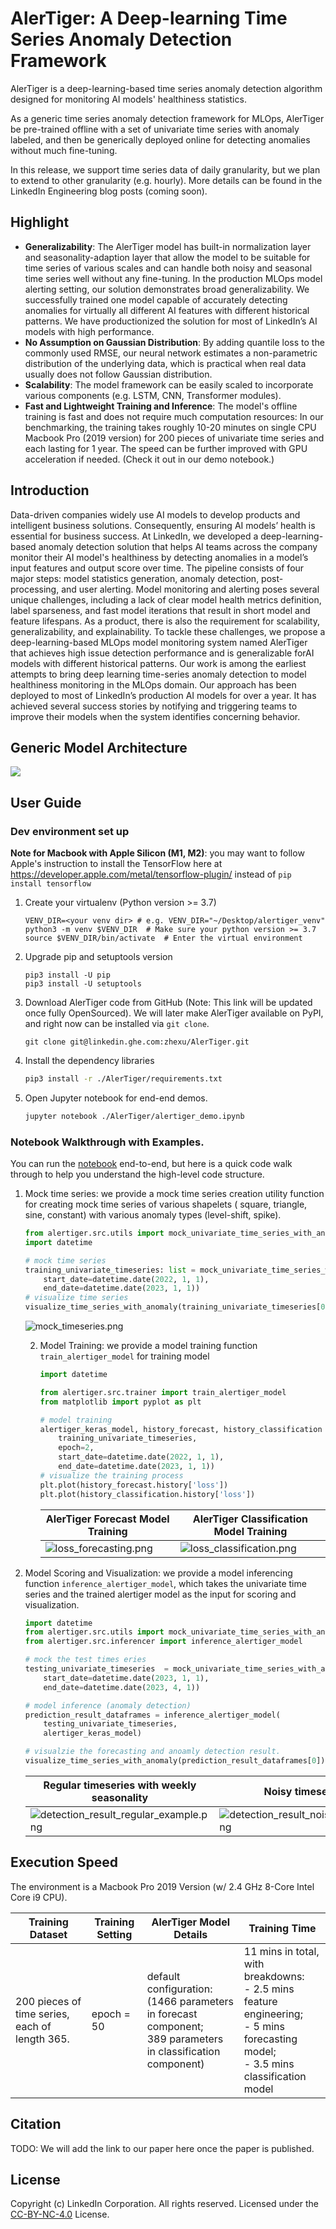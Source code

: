 # AlerTiger: A Deep-learning Time Series Anomaly Detection Framework

AlerTiger is a deep-learning-based time series anomaly detection algorithm designed for monitoring AI models' healthiness
statistics.

As a generic time series anomaly detection framework for MLOps, AlerTiger be pre-trained offline with a set of univariate
time series with anomaly labeled, and then be generically deployed online for detecting anomalies without much
fine-tuning.

In this release, we support time series data of daily granularity, but we plan to extend to other granularity (e.g.
hourly). More details can be found in the LinkedIn Engineering blog posts (coming soon).


## Highlight

- **Generalizability**: The AlerTiger model has built-in normalization layer and seasonality-adaption layer that allow the
  model to be suitable for time series of various scales and can handle both noisy and seasonal time series well without
  any fine-tuning. In the production MLOps model alerting setting, our solution demonstrates broad generalizability. We
  successfully trained one model capable of accurately detecting anomalies for virtually all different AI features with
  different historical patterns. We have productionized the solution for most of LinkedIn’s AI models with high
  performance.
- **No Assumption on Gaussian Distribution**: By adding quantile loss to the commonly used RMSE, our neural network
  estimates a non-parametric distribution of the underlying data, which is practical when real data usually does not
  follow Gaussian distribution.
- **Scalability**: The model framework can be easily scaled to incorporate various components (e.g. LSTM, CNN,
  Transformer modules).
- **Fast and Lightweight Training and Inference**: The model's offline training is fast and does not require much
  computation resources: In our benchmarking, the training takes roughly 10-20 minutes on single CPU Macbook Pro (2019
  version) for 200 pieces of univariate time series and each lasting for 1 year. The speed can be further improved with
  GPU
  acceleration if needed. (Check it out in our demo notebook.)

## Introduction

Data-driven companies widely use AI models to develop products and intelligent business solutions. Consequently,
ensuring AI models’ health is essential for business success. At LinkedIn, we developed a deep-learning-based anomaly
detection solution that helps AI teams across the company monitor their AI model's healthiness by detecting anomalies in
a model’s input features and output score over time. The pipeline consists of four major steps: model statistics
generation, anomaly detection, post-processing, and user alerting. Model monitoring and alerting poses several unique
challenges, including a lack of clear model health metrics definition, label sparseness, and fast model iterations that
result in short model and feature lifespans. As a product, there is also the requirement for scalability,
generalizability, and explainability. To tackle these challenges, we propose a deep-learning-based MLOps model
monitoring system named AlerTiger that achieves high issue detection performance and is generalizable forAI models with
different historical patterns. Our work is among the earliest attempts to bring deep learning time-series anomaly
detection to model healthiness monitoring in the MLOps domain. Our approach has been deployed to most of LinkedIn’s
production AI models for over a year. It has achieved several success stories by notifying and triggering teams to
improve their models when the system identifies concerning behavior.

## Generic Model Architecture

![](./figures/alertiger_model_architecture.jpeg)

## User Guide

### Dev environment set up

**Note for Macbook with Apple Silicon (M1, M2)**: you may want to follow Apple's instruction to install the TensorFlow
here at https://developer.apple.com/metal/tensorflow-plugin/ instead of `pip install tensorflow`

1. Create your virtualenv (Python version >= 3.7)
    ```shell script
    VENV_DIR=<your venv dir> # e.g. VENV_DIR="~/Desktop/alertiger_venv"
    python3 -m venv $VENV_DIR  # Make sure your python version >= 3.7
    source $VENV_DIR/bin/activate  # Enter the virtual environment
    ```
1. Upgrade pip and setuptools version
    ```shell script
    pip3 install -U pip
    pip3 install -U setuptools
    ```
1. Download AlerTiger code from GitHub (Note: This link will be updated once fully OpenSourced). We will later make
   AlerTiger available on PyPI, and right now can be installed via `git clone`.

    ```shell script
    git clone git@linkedin.ghe.com:zhexu/AlerTiger.git
    ```
1. Install the dependency libraries
    ```sh
    pip3 install -r ./AlerTiger/requirements.txt
    ```
1. Open Jupyter notebook for end-end demos.
    ```sh
    jupyter notebook ./AlerTiger/alertiger_demo.ipynb
   ```

### Notebook Walkthrough with Examples.

You can run the [notebook](./alertiger_demo.ipynb) end-to-end, but here is a quick code walk through to help you
understand the high-level code
structure.

1. Mock time series: we provide a mock time series creation utility function for creating mock time series of various
   shapelets (
   square, triangle, sine, constant) with various anomaly types (level-shift, spike).
    ```python
    from alertiger.src.utils import mock_univariate_time_series_with_anomaly, visualize_time_series_with_anomaly
    import datetime
    
    # mock time series
    training_univariate_timeseries: list = mock_univariate_time_series_with_anomaly(
        start_date=datetime.date(2022, 1, 1),
        end_date=datetime.date(2023, 1, 1))
    # visualize time series
    visualize_time_series_with_anomaly(training_univariate_timeseries[0])
    ```
   ![mock_timeseries.png](./figures/mock_timeseries.png)

   2. Model Training: we provide a model training function `train_alertiger_model` for training model
       ```python
       import datetime

       from alertiger.src.trainer import train_alertiger_model
       from matplotlib import pyplot as plt
   
       # model training
       alertiger_keras_model, history_forecast, history_classification = train_alertiger_model(
           training_univariate_timeseries,
           epoch=2,
           start_date=datetime.date(2022, 1, 1),
           end_date=datetime.date(2023, 1, 1))
       # visualize the training process
       plt.plot(history_forecast.history['loss'])
       plt.plot(history_classification.history['loss'])
       ```

      | AlerTiger Forecast Model Training                         | AlerTiger Classification Model Training                       | 
      |---------------------------------------------------------|---------------------------------------------------------------|
      | ![loss_forecasting.png](./figures/loss_forecasting.png) | ![loss_classification.png](./figures/loss_classification.png) |


3. Model Scoring and Visualization: we provide a model inferencing function `inference_alertiger_model`, which takes the
   univariate time series and the trained alertiger model as the input for scoring and visualization.
    ```python
    import datetime
    from alertiger.src.utils import mock_univariate_time_series_with_anomaly, visualize_time_series_with_anomaly
    from alertiger.src.inferencer import inference_alertiger_model

    # mock the test times eries
    testing_univariate_timeseries  = mock_univariate_time_series_with_anomaly(
        start_date=datetime.date(2023, 1, 1),
        end_date=datetime.date(2023, 4, 1))
   
    # model inference (anomaly detection)
    prediction_result_dataframes = inference_alertiger_model(
        testing_univariate_timeseries,
        alertiger_keras_model)
    
    # visualzie the forecasting and anoamly detection result.
    visualize_time_series_with_anomaly(prediction_result_dataframes[0])  
    ```

   | Regular timeseries with weekly seasonality                                              | Noisy timeseries                                                                    | 
   |-----------------------------------------------------------------------------------------|-------------------------------------------------------------------------------------|
   | ![detection_result_regular_example.png](figures%2Fdetection_result_regular_example.png) | ![detection_result_noise_example.png](figures%2Fdetection_result_noise_example.png) |

## Execution Speed

The environment is a Macbook Pro 2019 Version (w/ 2.4 GHz 8-Core Intel Core i9 CPU).

| Training Dataset                               | Training Setting | AlerTiger Model Details                                                                                               | Training Time                                                                                                                                  |
|------------------------------------------------|------------------|-----------------------------------------------------------------------------------------------------------------------|------------------------------------------------------------------------------------------------------------------------------------------------|
| 200 pieces of time series, each of length 365. | epoch = 50       | default configuration: <br/> (1466 parameters in forecast component;<br/> 389 parameters in classification component) | 11 mins in total, with breakdowns: <br/> - 2.5 mins feature engineering;<br/> - 5 mins forecasting model;<br/> - 3.5 mins classification model |

## Citation

TODO: We will add the link to our paper here once the paper is published.

## License

Copyright (c) LinkedIn Corporation. All rights reserved. Licensed under
the [CC-BY-NC-4.0](https://creativecommons.org/licenses/by-nc/4.0/legalcode) License.
